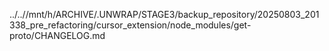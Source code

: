 ../..//mnt/h/ARCHIVE/.UNWRAP/STAGE3/backup_repository/20250803_201338_pre_refactoring/cursor_extension/node_modules/get-proto/CHANGELOG.md